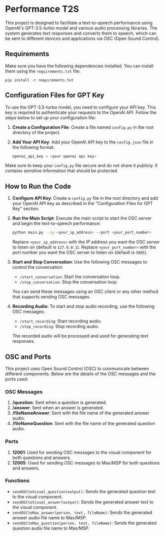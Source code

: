 # Performance T2S

This project is designed to facilitate a text-to-speech performance using OpenAI's GPT-3.5-turbo model and various audio processing libraries. The system generates text responses and converts them to speech, which can be sent to different devices and applications via OSC (Open Sound Control).

## Requirements

Make sure you have the following dependencies installed. You can install them using the `requirements.txt` file:

```
pip install -r requirements.txt
```

## Configuration Files for GPT Key

To use the GPT-3.5-turbo model, you need to configure your API key. This key is required to authenticate your requests to the OpenAI API. Follow the steps below to set up your configuration file:

1. **Create a Configuration File**: Create a file named `config.py` in the root directory of the project.

2. **Add Your API Key**: Add your OpenAI API key to the `config.json` file in the following format:
    ```python
    openai_api_key = <your openai api key>
    ```

Make sure to keep your `config.py` file secure and do not share it publicly. It contains sensitive information that should be protected.

## How to Run the Code

1. **Configure API Key**: Create a `config.py` file in the root directory and add your OpenAI API key as described in the "Configuration Files for GPT Key" section.

2. **Run the Main Script**: Execute the main script to start the OSC server and begin the text-to-speech performance:
    ```bash
    python main.py --ip <your_ip_address> --port <your_port_number>
    ```

    Replace `<your_ip_address>` with the IP address you want the OSC server to listen on (default is `127.0.0.1`). Replace `<your_port_number>` with the port number you want the OSC server to listen on (default is `5005`).

3. **Start and Stop Conversation**: Use the following OSC messages to control the conversation:
    - `/start_conversation`: Start the conversation loop.
    - `/stop_conversation`: Stop the conversation loop.

    You can send these messages using an OSC client or any other method that supports sending OSC messages.

4. **Recording Audio**: To start and stop audio recording, use the following OSC messages:
    - `/start_recording`: Start recording audio.
    - `/stop_recording`: Stop recording audio.

    The recorded audio will be processed and used for generating text responses.



## OSC and Ports

This project uses Open Sound Control (OSC) to communicate between different components. Below are the details of the OSC messages and the ports used:

### OSC Messages

1. **/question**: Sent when a question is generated.
2. **/answer**: Sent when an answer is generated.
3. **/fileNameAnswer**: Sent with the file name of the generated answer audio.
4. **/fileNameQuestion**: Sent with the file name of the generated question audio.

### Ports

1. **12001**: Used for sending OSC messages to the visual component for both questions and answers.
2. **12005**: Used for sending OSC messages to Max/MSP for both questions and answers.

### Functions

- `sendOSCtoVisual_question(output)`: Sends the generated question text to the visual component.
- `sendOSCtoVisual_answer(output)`: Sends the generated answer text to the visual component.
- `sendOSCtoMax_answer(person, text, fileName)`: Sends the generated answer audio file name to Max/MSP.
- `sendOSCtoMax_question(person, text, fileName)`: Sends the generated question audio file name to Max/MSP.
